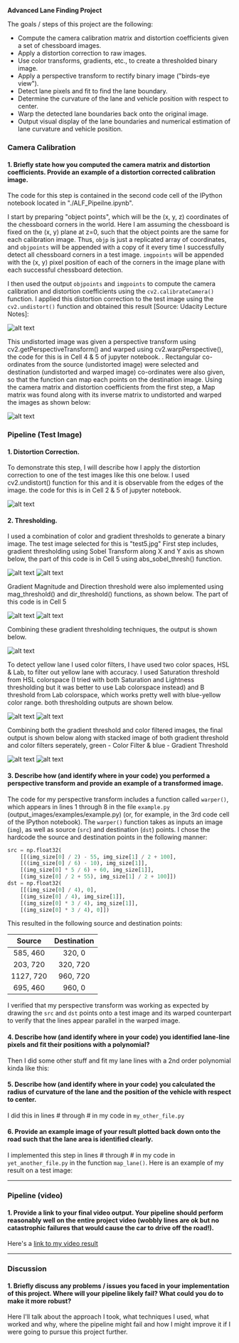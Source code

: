 **Advanced Lane Finding Project**

The goals / steps of this project are the following:

* Compute the camera calibration matrix and distortion coefficients given a set of chessboard images.
* Apply a distortion correction to raw images.
* Use color transforms, gradients, etc., to create a thresholded binary image.
* Apply a perspective transform to rectify binary image ("birds-eye view").
* Detect lane pixels and fit to find the lane boundary.
* Determine the curvature of the lane and vehicle position with respect to center.
* Warp the detected lane boundaries back onto the original image.
* Output visual display of the lane boundaries and numerical estimation of lane curvature and vehicle position.

[//]: # (Image References)

[image1]: ./output_images/Test_Undistorted.png "Undistorted"
[image2]: ./output_images/Test_Undistortion_Warping.png "Undistorted and Warped"
[image3]: ./output_images/Undistorted_Image.png "Undistorted Test Image"
[image4]: ./output_images/Gradient_X_Threshold.png "Gradient X Threshold"
[image5]: ./output_images/Gradient_Y_Threshold.png "Gradient Y Threshold"
[image6]: ./output_images/Gradient_Mag_Threshold.png "Gradient Magnitude Threshold"
[image7]: ./output_images/Gradient_Dir_Threshold.png "Gradient Direction Threshold"
[image8]: ./output_images/Final_Grayscale.png "Combined Gradient Threshold"
[image9]: ./output_images/HLS_SL_Color_Filter.png "S Filter"
[image10]: ./output_images/LAB_B_Color_Filter.png "B Filter"
[image11]: ./output_images/Combined_Color_Filters.png "Combined Color Filtering"
[image12]: ./output_images/Final_Gradient_Image.png "Final Grayscale Image"
[image13]: ./output_images/Stacked_Thresholds.png "Stacked both Thresholds"
[video1]: ./project_video.mp4 "Video"

### Camera Calibration

#### 1. Briefly state how you computed the camera matrix and distortion coefficients. Provide an example of a distortion corrected calibration image.

The code for this step is contained in the second code cell of the IPython notebook located in "./ALF_Pipeilne.ipynb".

I start by preparing "object points", which will be the (x, y, z) coordinates of the chessboard corners in the world. Here I am assuming the chessboard is fixed on the (x, y) plane at z=0, such that the object points are the same for each calibration image.  Thus, `objp` is just a replicated array of coordinates, and `objpoints` will be appended with a copy of it every time I successfully detect all chessboard corners in a test image.  `imgpoints` will be appended with the (x, y) pixel position of each of the corners in the image plane with each successful chessboard detection.  

I then used the output `objpoints` and `imgpoints` to compute the camera calibration and distortion coefficients using the `cv2.calibrateCamera()` function.  I applied this distortion correction to the test image using the `cv2.undistort()` function and obtained this result [Source: Udacity Lecture Notes]: 

![alt text][image1]

This undistorted image was given a perspective transform using cv2.getPerspectiveTransform() and warped using cv2.warpPerspective(), the code for this is in Cell 4 & 5 of jupyter notebook. . Rectangular co-ordinates from the source (undistorted image) were selected and destination (undistorted and warped image) co-ordinates were also given, so that the function can map each points on the destination image. Using the camera matrix and distortion coefficients from the first step, a Map matrix was found along with its inverse matrix to undistorted and warped the images as shown below:

![alt text][image2]

### Pipeline (Test Image)

#### 1. Distortion Correction.

To demonstrate this step, I will describe how I apply the distortion correction to one of the test images like this one below. I used cv2.undistort() function for this and it is observable from the edges of the image. the code for this is in Cell 2 & 5 of jupyter notebook. 

![alt text][image3]

#### 2. Thresholding.

I used a combination of color and gradient thresholds to generate a binary image. The test image selected for this is "test5.jpg"
First step includes, gradient thresholding using Sobel Transform along X and Y axis as shown below, the part of this code is in Cell 5 using  abs_sobel_thresh() function.

![alt text][image4]
![alt text][image5]

Gradient Magnitude and Direction threshold were also implemented using mag_threshold() and dir_threshold() functions, as shown below. The part of this code is in Cell 5

![alt text][image6]
![alt text][image7]

Combining these gradient thresholding techniques, the output is shown below.

![alt text][image8]

To detect yellow lane I used color filters, I have used two color spaces, HSL & Lab, to filter out yellow lane with accuracy. I used Saturation threshold from HSL colorspace (I tried with both Saturation and Lightness thresholding but it was better to use Lab colorspace instead) and B threshold from Lab colorspace, which works pretty well with blue-yellow color range. both thresholding outputs are shown below.

![alt text][image9]
![alt text][image10]

Combining both the gradient threshold and color filtered images, the final output is shown below along with stacked image of both gradient threshold and color filters seperately, green - Color Filter & blue - Gradient Threshold

![alt text][image11]
![alt text][image12]

#### 3. Describe how (and identify where in your code) you performed a perspective transform and provide an example of a transformed image.

The code for my perspective transform includes a function called `warper()`, which appears in lines 1 through 8 in the file `example.py` (output_images/examples/example.py) (or, for example, in the 3rd code cell of the IPython notebook).  The `warper()` function takes as inputs an image (`img`), as well as source (`src`) and destination (`dst`) points.  I chose the hardcode the source and destination points in the following manner:

```python
src = np.float32(
    [[(img_size[0] / 2) - 55, img_size[1] / 2 + 100],
    [((img_size[0] / 6) - 10), img_size[1]],
    [(img_size[0] * 5 / 6) + 60, img_size[1]],
    [(img_size[0] / 2 + 55), img_size[1] / 2 + 100]])
dst = np.float32(
    [[(img_size[0] / 4), 0],
    [(img_size[0] / 4), img_size[1]],
    [(img_size[0] * 3 / 4), img_size[1]],
    [(img_size[0] * 3 / 4), 0]])
```

This resulted in the following source and destination points:

| Source        | Destination   | 
|:-------------:|:-------------:| 
| 585, 460      | 320, 0        | 
| 203, 720      | 320, 720      |
| 1127, 720     | 960, 720      |
| 695, 460      | 960, 0        |

I verified that my perspective transform was working as expected by drawing the `src` and `dst` points onto a test image and its warped counterpart to verify that the lines appear parallel in the warped image.



#### 4. Describe how (and identify where in your code) you identified lane-line pixels and fit their positions with a polynomial?

Then I did some other stuff and fit my lane lines with a 2nd order polynomial kinda like this:

#### 5. Describe how (and identify where in your code) you calculated the radius of curvature of the lane and the position of the vehicle with respect to center.

I did this in lines # through # in my code in `my_other_file.py`

#### 6. Provide an example image of your result plotted back down onto the road such that the lane area is identified clearly.

I implemented this step in lines # through # in my code in `yet_another_file.py` in the function `map_lane()`.  Here is an example of my result on a test image:



---

### Pipeline (video)

#### 1. Provide a link to your final video output.  Your pipeline should perform reasonably well on the entire project video (wobbly lines are ok but no catastrophic failures that would cause the car to drive off the road!).

Here's a [link to my video result](./project_video.mp4)

---

### Discussion

#### 1. Briefly discuss any problems / issues you faced in your implementation of this project.  Where will your pipeline likely fail?  What could you do to make it more robust?

Here I'll talk about the approach I took, what techniques I used, what worked and why, where the pipeline might fail and how I might improve it if I were going to pursue this project further.  
